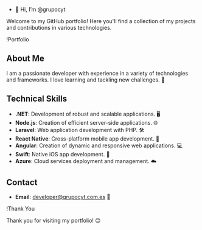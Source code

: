 - 👋 Hi, I’m @grupocyt
 
Welcome to my GitHub portfolio! Here you'll find a collection of my projects and contributions in various technologies.

!Portfolio

## About Me

I am a passionate developer with experience in a variety of technologies and frameworks. I love learning and tackling new challenges. 🚀

## Technical Skills

- **.NET**: Development of robust and scalable applications. 🖥️
- **Node.js**: Creation of efficient server-side applications. 🌐
- **Laravel**: Web application development with PHP. 🛠️
- **React Native**: Cross-platform mobile app development. 📱
- **Angular**: Creation of dynamic and responsive web applications. 💻
- **Swift**: Native iOS app development. 🍎
- **Azure**: Cloud services deployment and management. ☁️

## Contact

- **Email**: developer@grupocyt.com.es 📧
 
!Thank You

Thank you for visiting my portfolio! 😊

 

